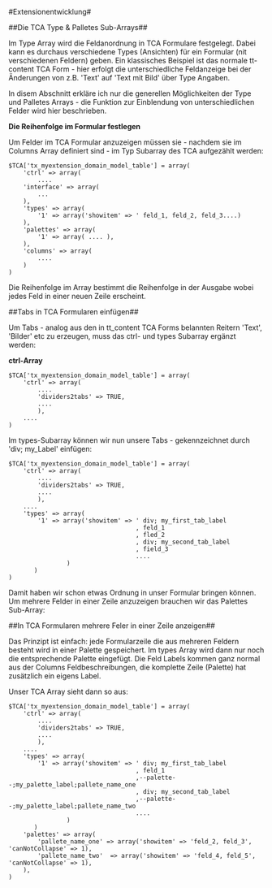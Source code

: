 #Extensionentwicklung#

##Die TCA Type & Palletes Sub-Arrays##

Im Type Array wird die Feldanordnung in TCA Formulare festgelegt. Dabei kann es durchaus verschiedene Types (Ansichten) für ein Formular (nit verschiedenen Feldern) geben. Ein klassisches Beispiel ist das normale tt-content TCA Form - hier erfolgt die unterschiedliche Feldanzeige bei der Änderungen von z.B. 'Text' auf 'Text mit Bild' über Type Angaben.

In disem Abschnitt erkläre ich nur die generellen Möglichkeiten der Type und Palletes Arrays - die Funktion zur Einblendung von unterschiedlichen Felder wird hier beschrieben.

**Die Reihenfolge im Formular festlegen**

Um Felder im TCA Formular anzuzeigen müssen sie - nachdem sie im Columns Array definiert sind - im Typ Subarray des TCA aufgezählt werden:

````
$TCA['tx_myextension_domain_model_table'] = array(
    'ctrl' => array(
        ....
    'interface' => array(
        ...
    ),
    'types' => array(
        '1' => array('showitem' => ' feld_1, feld_2, feld_3....)
    ),
    'palettes' => array(
        '1' => array( .... ),
    ),
    'columns' => array(
        ....
    )
)
````

Die Reihenfolge im Array bestimmt die Reihenfolge in der Ausgabe wobei jedes Feld in einer neuen Zeile erscheint.

##Tabs in TCA Formularen einfügen##

Um Tabs - analog aus den in tt_content TCA Forms belannten Reitern 'Text', 'Bilder' etc zu erzeugen, muss das ctrl- und types Subarray ergänzt werden:

**ctrl-Array**

````
$TCA['tx_myextension_domain_model_table'] = array(
    'ctrl' => array(
        ....
        'dividers2tabs' => TRUE,
        ....
        ),
    ....
)
````

Im types-Subarray können wir nun unsere Tabs - gekennzeichnet durch 'div; my_Label' einfügen:

````
$TCA['tx_myextension_domain_model_table'] = array(
    'ctrl' => array(
        ....
        'dividers2tabs' => TRUE,
        ....
        ),
    ....
    'types' => array(
        '1' => array('showitem' => ' div; my_first_tab_label
                                   , feld_1
                                   , fled_2
                                   , div; my_second_tab_label
                                   , field_3
                                   ....
                )
       )
)
````

Damit haben wir schon etwas Ordnung in unser Formular bringen können. Um mehrere Felder in einer Zeile anzuzeigen brauchen wir das Palettes Sub-Array:

##In TCA Formularen mehrere Feler in einer Zeile anzeigen##

Das Prinzipt ist einfach: jede Formularzeile die aus mehreren Feldern besteht wird in einer Palette gespeichert. Im types Array wird dann nur noch die entsprechende Palette eingefügt. Die Feld Labels kommen ganz normal aus der Columns Feldbeschreibungen, die komplette Zeile (Palette) hat zusätzlich ein eigens Label.

Unser TCA Array sieht dann so aus:

````
$TCA['tx_myextension_domain_model_table'] = array(
    'ctrl' => array(
        ....
        'dividers2tabs' => TRUE,
        ....
        ),
    ....
    'types' => array(
        '1' => array('showitem' => ' div; my_first_tab_label
                                   , feld_1
                                   ,--palette--;my_palette_label;pallete_name_one
                                   , div; my_second_tab_label
                                   ,--palette--;my_palette_label;pallete_name_two
                                   ....
                )
       )
    'palettes' => array(
        'pallete_name_one' => array('showitem' => 'feld_2, feld_3', 'canNotCollapse' => 1),
        'pallete_name_two'  => array('showitem' => 'feld_4, feld_5', 'canNotCollapse' => 1),
    ),
)
````





